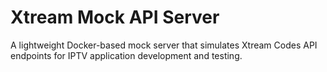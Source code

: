 # Xtream Mock API Server

A lightweight Docker-based mock server that simulates Xtream Codes API endpoints for IPTV application development and testing.

